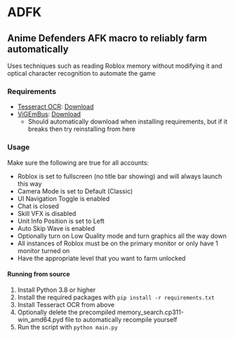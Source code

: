 # ADFK

## Anime Defenders AFK macro to reliably farm automatically

Uses techniques such as reading Roblox memory without modifying it and optical character recognition to automate the game

### Requirements
* [Tesseract OCR](https://github.com/tesseract-ocr/tesseract): [Download](https://github.com/UB-Mannheim/tesseract/releases/download/v5.4.0.20240606/tesseract-ocr-w64-setup-5.4.0.20240606.exe)
* [ViGEmBus](https://github.com/nefarius/ViGEmBus): [Download](https://github.com/nefarius/ViGEmBus/releases/download/v1.22.0/ViGEmBus_1.22.0_x64_x86_arm64.exe)
  * Should automatically download when installing requirements, but if it breaks then try reinstalling from here

### Usage
Make sure the following are true for all accounts:
* Roblox is set to fullscreen (no title bar showing) and will always launch this way
* Camera Mode is set to Default (Classic)
* UI Navigation Toggle is enabled
* Chat is closed
* Skill VFX is disabled
* Unit Info Position is set to Left
* Auto Skip Wave is enabled
* Optionally turn on Low Quality mode and turn graphics all the way down
* All instances of Roblox must be on the primary monitor or only have 1 monitor turned on
* Have the appropriate level that you want to farm unlocked

#### Running from source
1. Install Python 3.8 or higher
2. Install the required packages with `pip install -r requirements.txt`
3. Install Tesseract OCR from above
4. Optionally delete the precompiled memory_search.cp311-win_amd64.pyd file to automatically recompile yourself
5. Run the script with `python main.py`
